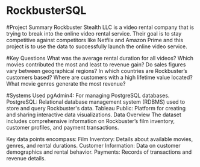 # RockbusterSQL
#Project Summary
Rockbuster Stealth LLC is a video rental company that is trying to break into the online video rental service. Their goal is to stay competitive against competitors like Netfilx and Amazon Prime and this project is to use the data to successfully launch the online video service. 

#Key Questions
What was the average rental duration for all videos?
Which movies contributed the most and least to revenue gain?
Do sales figures vary between geographical regions?
In which countries are Rockbuster’s customers based?
Where are customers with a high lifetime value located?
What movie genres generate the most revenue?

#Systems Used
pgAdmin4: For managing PostgreSQL databases.
PostgreSQL: Relational database management system (RDBMS) used to store and query Rockbuster's data.
Tableau Public: Platform for creating and sharing interactive data visualizations.
Data Overview
The dataset includes comprehensive information on Rockbuster’s film inventory, customer profiles, and payment transactions.

Key data points encompass:
Film Inventory: Details about available movies, genres, and rental durations.
Customer Information: Data on customer demographics and rental behavior.
Payments: Records of transactions and revenue details.
